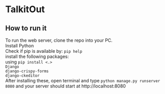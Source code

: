 # TalkitOut


## How to run it

To run the web server, clone the repo into your PC. </br>
Install Python</br>
Check if pip is available by: `pip help`</br>
install the following packages:</br>
using `pip install <.>` </br>
`Django`</br>
`django-crispy-forms`</br>
`django-ckeditor`</br>
After installing these, open terminal and type `python manage.py runserver 8080`  and your server should start at http://localhost:8080
